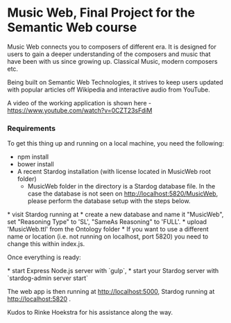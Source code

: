 # Music Web, Final Project for the Semantic Web course

Music Web connects you to composers of different era. It is designed for users to gain a deeper understanding of the composers and music that have been with us since growing up. Classical Music, modern composers etc. 

Being built on Semantic Web Technologies, it strives to keep users updated with popular articles off Wikipedia and interactive audio from YouTube.


A video of the working application is shown here - <https://www.youtube.com/watch?v=0CZT23sFdiM>


### Requirements

To get this thing up and running on a local machine, you need the following:

* npm install
* bower install
* A recent Stardog installation (with license located in MusicWeb root folder)
  * MusicWeb folder in the directory is a Stardog database file. In the case the database is not seen on <http://localhost:5820/MusicWeb>, please perform the database setup with the steps below.
	  
<Stardog Config>
  * visit Stardog running at <http://localhost:5820>
  * create a new database and name it "MusicWeb", set "Reasoning Type" to 'SL', "SameAs Reasoning" to 'FULL'.
  * upload 'MusicWeb.ttl' from the Ontology folder
  * If you want to use a different name or location (i.e. not running on localhost, port 5820) you need to change this within index.js.

Once everything is ready:

<In Terminal or Command Prompt>
* start Express Node.js server with `gulp`,
* start your Stardog server with `stardog-admin server start`



The web app is then running at <http://localhost:5000>, Stardog running at <http://localhost:5820> .


Kudos to Rinke Hoekstra for his assistance along the way.
